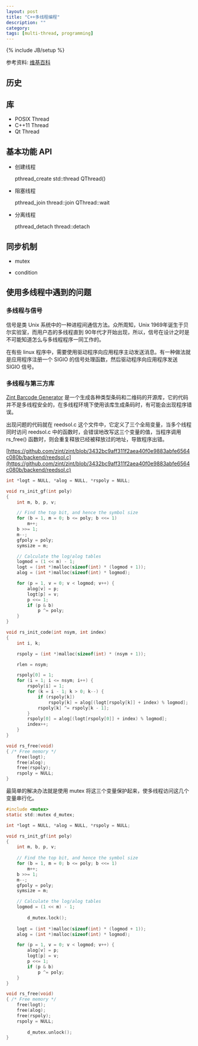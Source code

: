 ```yaml
---
layout: post
title: "C++多线程编程"
description: ""
category: 
tags: [multi-thread, programming]
---
```

{% include JB/setup %}

参考资料: [维基百科](https://en.wikipedia.org/wiki/Thread_(computing)#Multithreading)

## 历史



## 库

* POSIX Thread
* C++11 Thread
* Qt Thread

## 基本功能 API

* 创建线程

  pthread_create  std::thread  QThread()

* 阻塞线程

  pthread_join       thread::join  QThread::wait

* 分离线程

  pthread_detach   thread::detach  

## 同步机制

* mutex

* condition

  

## 使用多线程中遇到的问题

### 多线程与信号

 信号是类 Unix 系统中的一种进程间通信方法。众所周知，Unix 1969年诞生于贝尔实验室，而用户态的多线程直到 90年代才开始出现，所以，信号在设计之时是不可能知道怎么与多线程程序一同工作的。

在有些 linux 程序中，需要使用驱动程序向应用程序主动发送消息。有一种做法就是应用程序注册一个 SIGIO 的信号处理函数，然后驱动程序向应用程序发送 SIGIO 信号。

###  多线程与第三方库

 [Zint Barcode Generator](http://zint.github.io/) 是一个生成各种类型条码和二维码的开源库，它的代码并不是多线程安全的，在多线程环境下使用该库生成条码时，有可能会出现程序错误。

出现问题的代码就在 reedsol.c 这个文件中，它定义了三个全局变量，当多个线程同时访问 reedsol.c 中的函数时，会错误地改写这三个变量的值，当程序调用 rs_free() 函数时，则会重复释放已经被释放过的地址，导致程序出错。

[https://github.com/zint/zint/blob/3432bc9aff311f2aea40f0e9883abfe6564c080b/backend/reedsol.c](https://github.com/zint/zint/blob/3432bc9aff311f2aea40f0e9883abfe6564c080b/backend/reedsol.c)

```c
int *logt = NULL, *alog = NULL, *rspoly = NULL;
```

```c
void rs_init_gf(int poly)
{
	int m, b, p, v;

	// Find the top bit, and hence the symbol size
	for (b = 1, m = 0; b <= poly; b <<= 1)
		m++;
	b >>= 1;
	m--;
	gfpoly = poly;
	symsize = m;

	// Calculate the log/alog tables
	logmod = (1 << m) - 1;
	logt = (int *)malloc(sizeof(int) * (logmod + 1));
	alog = (int *)malloc(sizeof(int) * logmod);

	for (p = 1, v = 0; v < logmod; v++) {
		alog[v] = p;
		logt[p] = v;
		p <<= 1;
		if (p & b)
			p ^= poly;
	}
}
```

```c
void rs_init_code(int nsym, int index)
{
	int i, k;

	rspoly = (int *)malloc(sizeof(int) * (nsym + 1));

	rlen = nsym;

	rspoly[0] = 1;
	for (i = 1; i <= nsym; i++) {
		rspoly[i] = 1;
		for (k = i - 1; k > 0; k--) {
			if (rspoly[k])
				rspoly[k] = alog[(logt[rspoly[k]] + index) % logmod];
			rspoly[k] ^= rspoly[k - 1];
		}
		rspoly[0] = alog[(logt[rspoly[0]] + index) % logmod];
		index++;
	}
}
```

```c
void rs_free(void)
{ /* Free memory */
	free(logt);
	free(alog);
	free(rspoly);
	rspoly = NULL;
}
```

最简单的解决办法就是使用 mutex 将这三个变量保护起来，使多线程访问这几个变量串行化。

```c
#include <mutex>
static std::mutex d_mutex;

int *logt = NULL, *alog = NULL, *rspoly = NULL;
```

```c
void rs_init_gf(int poly)
{
	int m, b, p, v;
    
	// Find the top bit, and hence the symbol size
	for (b = 1, m = 0; b <= poly; b <<= 1)
		m++;
	b >>= 1;
	m--;
	gfpoly = poly;
	symsize = m;

	// Calculate the log/alog tables
	logmod = (1 << m) - 1;
    
    	d_mutex.lock();
    
	logt = (int *)malloc(sizeof(int) * (logmod + 1));
	alog = (int *)malloc(sizeof(int) * logmod);

	for (p = 1, v = 0; v < logmod; v++) {
		alog[v] = p;
		logt[p] = v;
		p <<= 1;
		if (p & b)
			p ^= poly;
	}
}
```

```c
void rs_free(void)
{ /* Free memory */
	free(logt);
	free(alog);
	free(rspoly);
	rspoly = NULL;
    
    	d_mutex.unlock();
}
```

